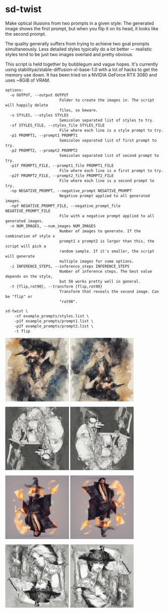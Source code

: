 # sd-twist

Make optical illusions from two prompts in a given style: The generated
image shows the first prompt, but when you flip it on its head, it looks
like the second prompt.

The quality generally suffers from trying to achieve two goal prompts
simultaneously. Less detailed styles typically do a lot better -- realistic
styles tend to be just two images overlaid and pretty obvious.

This script is held together by bubblegum and vague hopes. It's currently
using stabilityai/stable-diffusion-xl-base-1.0 with a lot of hacks to get
the memory use down. It has been tried on a NVIDIA GeForce RTX 3080 and uses
~8GiB of VRAM.

```
options:
  -o OUTPUT, --output OUTPUT
                        Folder to create the images in. The script will happily delete
                        files, so beware.
  -s STYLES, --styles STYLES
                        Semicolon separated list of styles to try.
  -sf STYLES_FILE, --styles_file STYLES_FILE
                        File where each line is a style prompt to try.
  -p1 PROMPT1, --prompt1 PROMPT1
                        Semicolon separated list of first prompt to try.
  -p2 PROMPT2, --prompt2 PROMPT2
                        Semicolon separated list of second prompt to try.
  -p1f PROMPT1_FILE, --prompt1_file PROMPT1_FILE
                        File where each line is a first prompt to try.
  -p2f PROMPT2_FILE, --prompt2_file PROMPT2_FILE
                        File where each line is a second prompt to try.
  -np NEGATIVE_PROMPT, --negative_prompt NEGATIVE_PROMPT
                        Negative prompt applied to all generated images.
  -npf NEGATIVE_PROMPT_FILE, --negative_prompt_file NEGATIVE_PROMPT_FILE
                        File with a negative prompt applied to all generated images.
  -n NUM_IMAGES, --num_images NUM_IMAGES
                        Number of images to generate. If the combination of style x
                        prompt1 x prompt2 is larger than this, the script will pick a
                        random sample. If it's smaller, the script will generate
                        multiple images for some options.
  -i INFERENCE_STEPS, --inference_steps INFERENCE_STEPS
                        Number of inference steps. The best value depends on the style,
                        but 50 works pretty well in general.
  -t {flip,rot90}, --transform {flip,rot90}
                        Transform that reveals the second image. Can be "flip" or
                        "rot90".
```

```shell
sd-twist \
    -sf example_prompts/styles.list \
    -p1f example_prompts/prompt1.list \
    -p2f example_prompts/prompt2.list \
    -t flip
```

<img alt="image of a swashbuckler" src="https://github.com/zombiecalypse/sd-twist/blob/main/examples/sdxl_4f00da0f-4306-4932-9def-bd2f2b2a3394_noflip.jpg?raw=true" width="40%"> <img alt="image of a sorceress" src="https://github.com/zombiecalypse/sd-twist/blob/main/examples/sdxl_4f00da0f-4306-4932-9def-bd2f2b2a3394_flip.jpg?raw=true" width="40%">

<img alt="image of a sorceress" src="https://github.com/zombiecalypse/sd-twist/blob/main/examples/sdxl_5cdb54dc-d7ed-4851-86db-6bfad869f66e_noflip.jpg?raw=true" width="40%"> <img alt="image of a swashbuckler" src="https://github.com/zombiecalypse/sd-twist/blob/main/examples/sdxl_5cdb54dc-d7ed-4851-86db-6bfad869f66e_flip.jpg?raw=true" width="40%">

<img alt="image of a sorceress" src="https://github.com/zombiecalypse/sd-twist/blob/main/examples/sdxl_7c010e6d-e4d1-4b6c-bc86-246b0f7b5d3e_noflip.jpg?raw=true" width="40%"> <img alt="image of a swashbuckler" src="https://github.com/zombiecalypse/sd-twist/blob/main/examples/sdxl_7c010e6d-e4d1-4b6c-bc86-246b0f7b5d3e_flip.jpg?raw=true" width="40%">

<img alt="image of a sorceress" src="https://github.com/zombiecalypse/sd-twist/blob/main/examples/sdxl_15c462a1-4c0c-466a-a43d-9795b9c9a9ed_noflip.jpg?raw=true" width="40%"> <img alt="image of a swashbuckler" src="https://github.com/zombiecalypse/sd-twist/blob/main/examples/sdxl_15c462a1-4c0c-466a-a43d-9795b9c9a9ed_flip.jpg?raw=true" width="40%">

